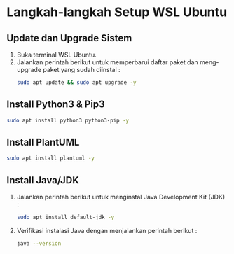 # Langkah-langkah Setup WSL Ubuntu

## Update dan Upgrade Sistem
1. Buka terminal WSL Ubuntu.
2. Jalankan perintah berikut untuk memperbarui daftar paket dan meng-upgrade paket yang sudah diinstal :
   ```sh
   sudo apt update && sudo apt upgrade -y
   ```

## Install Python3 & Pip3
   ```sh
   sudo apt install python3 python3-pip -y
   ```

## Install PlantUML
   ```sh
   sudo apt install plantuml -y
   ```

## Install Java/JDK
1. Jalankan perintah berikut untuk menginstal Java Development Kit (JDK) :
   ```sh
   sudo apt install default-jdk -y
   ```
2. Verifikasi instalasi Java dengan menjalankan perintah berikut :
   ```sh
   java --version
   ```